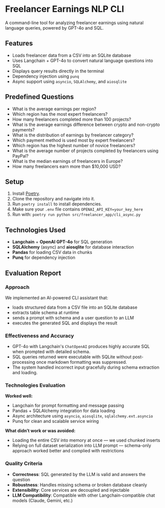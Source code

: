 # Freelancer Earnings NLP CLI

A command-line tool for analyzing freelancer earnings using natural language queries, powered by GPT-4o and SQL.

## Features

- Loads freelancer data from a CSV into an SQLite database
- Uses Langchain + GPT-4o to convert natural language questions into SQL
- Displays query results directly in the terminal
- Dependency injection using `punq`
- Async support using `asyncio`, `SQLAlchemy`, and `aiosqlite`

## Predefined Questions

- What is the average earnings per region?
- Which region has the most expert freelancers?
- How many freelancers completed more than 100 projects?
- What is the average earnings difference between crypto and non-crypto payments?
- What is the distribution of earnings by freelancer category?
- Which payment method is used most by expert freelancers?
- Which region has the highest number of novice freelancers?
- What is the average number of projects completed by freelancers using PayPal?
- What is the median earnings of freelancers in Europe?
- How many freelancers earn more than $10,000 USD?

## Setup

1. Install [Poetry](https://python-poetry.org/docs/).
2. Clone the repository and navigate into it.
3. Run `poetry install` to install dependencies.
4. Make sure your `.env` file contains `OPENAI_API_KEY=your_key_here`
5. Run with: `poetry run python src/freelancer_app/cli_async.py`

## Technologies Used

- **Langchain** + **OpenAI GPT-4o** for SQL generation
- **SQLAlchemy** (async) and **aiosqlite** for database interaction
- **Pandas** for loading CSV data in chunks
- **Punq** for dependency injection

## Evaluation Report

### Approach

We implemented an AI-powered CLI assistant that:
- loads structured data from a CSV file into an SQLite database
- extracts table schema at runtime
- sends a prompt with schema and a user question to an LLM
- executes the generated SQL and displays the result

### Effectiveness and Accuracy

- GPT-4o with Langchain's `ChatOpenAI` produces highly accurate SQL when prompted with detailed schema.
- SQL queries returned were executable with SQLite without post-processing once markdown formatting was suppressed.
- The system handled incorrect input gracefully during schema extraction and loading.

### Technologies Evaluation

**Worked well:**
- Langchain for prompt formatting and message passing
- Pandas + SQLAlchemy integration for data loading
- Async architecture using `asyncio`, `aiosqlite`, `sqlalchemy.ext.asyncio`
- Punq for clean and scalable service wiring

**What didn’t work or was avoided:**
- Loading the entire CSV into memory at once — we used chunked inserts
- Relying on full dataset serialization into LLM prompt — schema-only approach worked better and complied with restrictions

### Quality Criteria

- **Correctness**: SQL generated by the LLM is valid and answers the question
- **Robustness**: Handles missing schema or broken database cleanly
- **Extensibility**: Core services are decoupled and injectable
- **LLM Compatibility**: Compatible with other Langchain-compatible chat models (Claude, Gemini, etc.)
